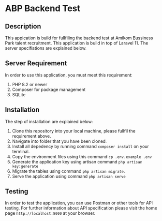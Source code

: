 # ABP Backend Test

## Description

This appication is build for fullfiling the backend test at Amikom Bussiness Park talent recruitment. This application is build in top of Laravel 11. The server specifiations are explained below.

## Server Requirement

In order to use this application, you must meet this requirement:

1. PHP 8.2 or newer
2. Composer for package management
3. SQLite

## Installation

The step of installation are explained below:

1. Clone this repository into your local machine, please fullfil the requirement above.
2. Navigate into folder that you have been cloned.
3. Install all depedency by running command `composer install` on your terminal.
4. Copy the environment files using this command `cp .env.example .env`
5. Generate the application key using artisan command `php artisan key:generate`
6. Migrate the tables using command `php artisan migrate`.
7. Serve the application using command `php artisan serve`

## Testing

In order to test the application, you can use Postman or other tools for API testing. For further information about API specification please visit the home page `http://localhost:8000` at your browser.
